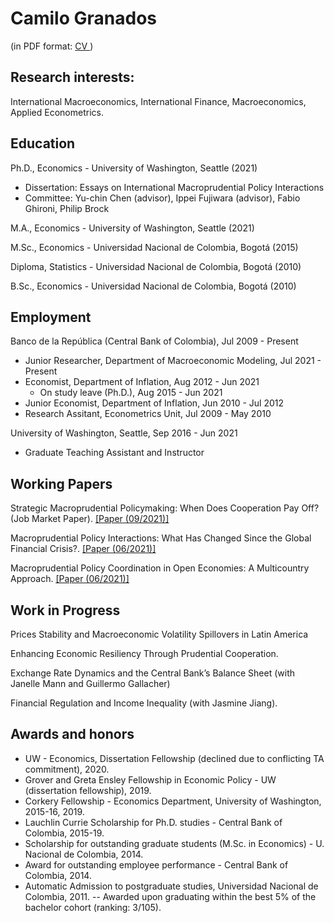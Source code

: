 # Camilo Granados 
(in PDF format: <a href="https://cagranados.github.io/Granados_CV.pdf" target="_blank">CV </a>)

## Research interests:

International Macroeconomics, International Finance, Macroeconomics, Applied Econometrics.

## Education

Ph.D., Economics - University of Washington, Seattle (2021) 
- Dissertation: Essays on International Macroprudential Policy Interactions
- Committee: Yu-chin Chen (advisor), Ippei Fujiwara (advisor), Fabio Ghironi, Philip Brock

M.A., Economics - University of Washington, Seattle (2021)

M.Sc., Economics - Universidad Nacional de Colombia, Bogotá (2015)

Diploma, Statistics - Universidad Nacional de Colombia, Bogotá (2010)

B.Sc., Economics - Universidad Nacional de Colombia, Bogotá (2010)

## Employment

Banco de la República (Central Bank of Colombia), Jul 2009 - Present
- Junior Researcher, Department of Macroeconomic Modeling, Jul 2021 - Present
- Economist, Department of Inflation, Aug 2012 - Jun 2021
    - On study leave (Ph.D.), Aug 2015 - Jun 2021
- Junior Economist, Department of Inflation, Jun 2010 - Jul 2012
- Research Assitant, Econometrics Unit, Jul 2009 - May 2010

University of Washington, Seattle, Sep 2016 - Jun 2021
- Graduate Teaching Assistant and Instructor

## Working Papers

Strategic Macroprudential Policymaking: When Does Cooperation Pay Off? (Job Market Paper). <a href="https://cagranados.github.io/files/papers/DynCoop.pdf" target="_blank"><u>[Paper (09/2021)]</u></a>

Macroprudential Policy Interactions: What Has Changed Since the Global Financial Crisis?. <a href="https://cagranados.github.io/files/papers/MaPCoordFinite.pdf" target="_blank"><u>[Paper (06/2021)]</u></a>

Macroprudential Policy Coordination in Open Economies: A Multicountry Approach.  <a href="https://cagranados.github.io/files/papers/MaPInteractions.pdf"><u>[Paper (06/2021)]</u></a> 

## Work in Progress

Prices Stability and Macroeconomic Volatility Spillovers in Latin America

Enhancing Economic Resiliency Through Prudential Cooperation.

Exchange Rate Dynamics and the Central Bank’s Balance Sheet (with Janelle Mann and Guillermo
Gallacher)

Financial Regulation and Income Inequality (with Jasmine Jiang).

## Awards and honors

- UW - Economics, Dissertation Fellowship (declined due to conflicting TA commitment), 2020.
- Grover and Greta Ensley Fellowship in Economic Policy - UW (dissertation fellowship), 2019.
- Corkery Fellowship - Economics Department, University of Washington, 2015-16, 2019.
- Lauchlin Currie Scholarship for Ph.D. studies - Central Bank of Colombia, 2015-19.
- Scholarship for outstanding graduate students (M.Sc. in Economics) - U. Nacional de Colombia, 2014.
- Award for outstanding employee performance - Central Bank of Colombia, 2014.
- Automatic Admission to postgraduate studies, Universidad Nacional de Colombia, 2011.
-- Awarded upon graduating within the best 5% of the bachelor cohort (ranking: 3/105).
